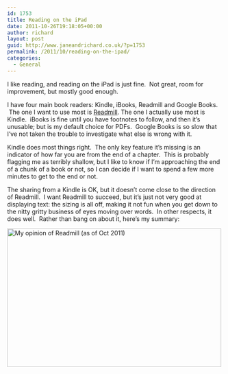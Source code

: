 ```yaml
---
id: 1753
title: Reading on the iPad
date: 2011-10-26T19:18:05+00:00
author: richard
layout: post
guid: http://www.janeandrichard.co.uk/?p=1753
permalink: /2011/10/reading-on-the-ipad/
categories:
  - General
---
```

I like reading, and reading on the iPad is just fine.  Not great, room for improvement, but mostly good enough.

I have four main book readers: Kindle, iBooks, Readmill and Google Books.  The one I want to use most is [Readmill](http://readmill.com/). The one I actually use most is Kindle.  iBooks is fine until you have footnotes to follow, and then it&#8217;s unusable; but is my default choice for PDFs.  Google Books is so slow that I&#8217;ve not taken the trouble to investigate what else is wrong with it.

Kindle does most things right.  The only key feature it&#8217;s missing is an indicator of how far you are from the end of a chapter.  This is probably flagging me as terribly shallow, but I like to know if I&#8217;m approaching the end of a chunk of a book or not, so I can decide if I want to spend a few more minutes to get to the end or not.

The sharing from a Kindle is OK, but it doesn&#8217;t come close to the direction of Readmill.  I want Readmill to succeed, but it&#8217;s just not very good at displaying text: the sizing is all off, making it not fun when you get down to the nitty gritty business of eyes moving over words.  In other respects, it does well.  Rather than bang on about it, here&#8217;s my summary:

[<img src="http://farm7.static.flickr.com/6095/6283923842_9828c9be58.jpg" width="500" height="323" alt="My opinion of Readmill (as of Oct 2011)" />](http://www.flickr.com/photos/d6y/6283923842/ "My opinion of Readmill (as of Oct 2011) by d6y, on Flickr")